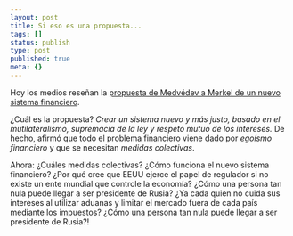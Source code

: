 ```yaml
---
layout: post
title: Si eso es una propuesta...
tags: []
status: publish
type: post
published: true
meta: {}
---
```

Hoy los medios reseñan la <a href="http://economia.noticias24.com/noticia/600">propuesta de Medvédev a Merkel de un nuevo sistema financiero</a>.

¿Cuál es la propuesta? <em>Crear un sistema nuevo y más justo, basado en el mutilateralismo, supremacía de la ley y respeto mutuo de los intereses.</em> De hecho, afirmó que todo el problema financiero viene dado por <em>egoísmo financiero</em> y que se necesitan <em>medidas colectivas</em>.

Ahora: ¿Cuáles medidas colectivas? ¿Cómo funciona el nuevo sistema financiero? ¿Por qué cree que EEUU ejerce el papel de regulador si no existe un ente mundial que controle la economía? ¿Cómo una persona tan nula puede llegar a ser presidente de Rusia? ¿Ya cada quien no cuida sus intereses al utilizar aduanas y limitar el mercado fuera de cada país mediante los impuestos? ¿Cómo una persona tan nula puede llegar a ser presidente de Rusia?!

